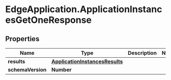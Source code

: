 # EdgeApplication.ApplicationInstancesGetOneResponse

## Properties

Name | Type | Description | Notes
------------ | ------------- | ------------- | -------------
**results** | [**ApplicationInstancesResults**](ApplicationInstancesResults.md) |  | 
**schemaVersion** | **Number** |  | 


